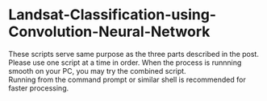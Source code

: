 # Landsat-Classification-using-Convolution-Neural-Network
These scripts serve same purpose as the three parts described in the post.<br/>
Please use one script at a time in order. When the process is runnning smooth on your PC, you may try the combined script.<br/>
Running from the command prompt or similar shell is recommended for faster processing. 
